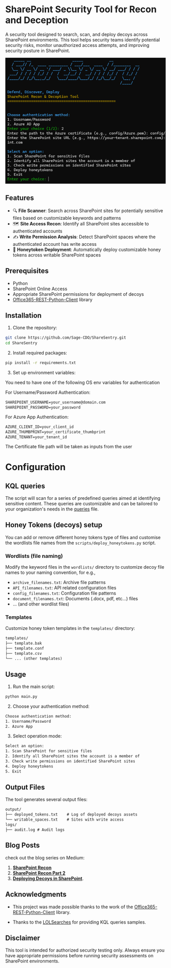 # SharePoint Security Tool for Recon and Deception

A security tool designed to search, scan, and deploy decoys across SharePoint environments. This tool helps security teams identify potential security risks, monitor unauthorized access attempts, and improving security posture in SharePoint.

![ShareSentry Tool](ShareSentry.png)

## Features

- 🔍 **File Scanner**: Search across SharePoint sites for potentially sensitive files based on customizable keywords and patterns
- 🗺️ **Site Access Recon**: Identify all SharePoint sites accessible to authenticated accounts
- ✍️ **Write Permission Analysis**: Detect SharePoint spaces where the authenticated account has write access
- 🍯 **Honeytoken Deployment**: Automatically deploy customizable honey tokens across writable SharePoint spaces

## Prerequisites

- Python
- SharePoint Online Access
- Appropriate SharePoint permissions for deployment of decoys
- [Office365-REST-Python-Client](https://github.com/vgrem/Office365-REST-Python-Client) library

## Installation

1. Clone the repository:
```bash
git clone https://github.com/Sage-CDO/ShareSentry.git
cd ShareSentry
```

2. Install required packages:
```bash
pip install -r requirements.txt
```

3. Set up environment variables:

You need to have one of the following OS env variables for authentication

For Username/Password Authentication:
```env
SHAREPOINT_USERNAME=your_username@domain.com
SHAREPOINT_PASSWORD=your_password
```

For Azure App Authentication:
```env
AZURE_CLIENT_ID=your_client_id
AZURE_THUMBPRINT=your_certificate_thumbprint
AZURE_TENANT=your_tenant_id
```
The Certificate file path will be taken as inputs from the user

# Configuration
## KQL queries
The script will scan for a series of predefined queries aimed at identifying sensitive content. These queries are customizable and can be tailored to your organization's needs in the [queries](queries.md) file.


## Honey Tokens (decoys) setup
You can add or remove different honey tokens type of files and customise the wordlists file names from the `scripts/deploy_honeytokens.py` script.

### Wordlists (file naming)
Modify the keyword files in the `wordlists/` directory to customize decoy file names to your naming convention, for e.g.,
- `archive_filenames.txt`:  Archive file patterns
- `API_filenames.txt`: API related configuration files
- `config_filenames.txt`: Configuration file patterns
- `document_filenames.txt`: Documents (.docx, pdf, etc...) files
- ... (and other wordlist files)

### Templates
Customize honey token templates in the `templates/` directory:
```
templates/
├── template.bak
├── template.conf
├── template.csv
└── ... (other templates)
```

## Usage

1. Run the main script:
```bash
python main.py
```

2. Choose your authentication method:
```
Choose authentication method:
1. Username/Password
2. Azure App
```

3. Select operation mode:
```
Select an option:
1. Scan SharePoint for sensitive files
2. Identify all SharePoint sites the account is a member of
3. Check write permissions on identified SharePoint sites
4. Deploy honeytokens
5. Exit
```

## Output Files

The tool generates several output files:
```
output/
├── deployed_tokens.txt    # Log of deployed decoys assets
└── writable_spaces.txt    # Sites with write access
logs/
├── audit.log # Audit logs
```

## Blog Posts
check out the blog series on Medium:

1. **[SharePoint Recon](https://medium.com/part-1-introduction-to-sharesentry)**  
2. **[SharePoint Recon Part 2](https://medium.com/part-2-exploring-sharepoint-how-much-access-do-you-really-have)** 
3. **[Deploying Decoys in SharePoint](https://medium.com/part-3-deploying-decoys-in-sharepoint)**.

## Acknowledgments

- This project was made possible thanks to the work of the [Office365-REST-Python-Client](https://github.com/vgrem/Office365-REST-Python-Client) library.
  
- Thanks to the [LOLSearches](https://github.com/ZephrFish/LOLSearches) for providing KQL queries samples.
  
## Disclaimer

This tool is intended for authorized security testing only. Always ensure you have appropriate permissions before running security assessments on SharePoint environments.
